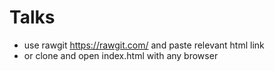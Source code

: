 # Talks
* use rawgit https://rawgit.com/ and paste relevant html link
* or clone and open index.html with any browser
